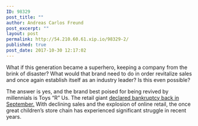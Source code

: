 ```yaml
---
ID: 98329
post_title: ""
author: Andreas Carlos Freund
post_excerpt: ""
layout: post
permalink: http://54.210.60.61.xip.io/98329-2/
published: true
post_date: 2017-10-30 12:17:02
---
```

What if this generation became a superhero, keeping a company from the brink of disaster? What would that brand need to do in order revitalize sales and once again establish itself as an industry leader? Is this even possible?

The answer is yes, and the brand best poised for being revived by millennials is Toys “R” Us. The retail giant <a href="https://www.nytimes.com/2017/09/19/business/dealbook/toys-r-us-bankruptcy.html" target="_blank" rel="noopener">declared bankruptcy back in September.</a> With declining sales and the explosion of online retail, the once great children’s store chain has experienced significant struggle in recent years.